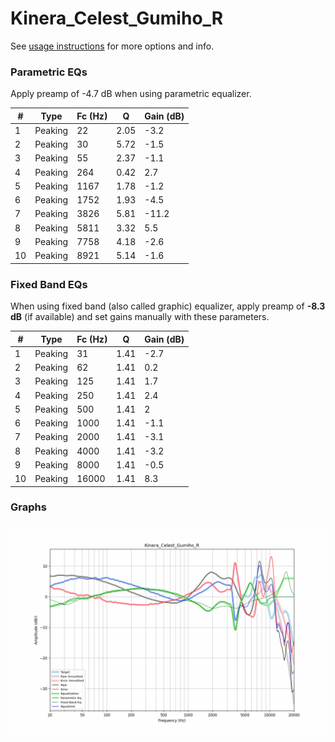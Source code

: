 # Kinera_Celest_Gumiho_R
See [usage instructions](https://github.com/jaakkopasanen/AutoEq#usage) for more options and info.

### Parametric EQs
Apply preamp of -4.7 dB when using parametric equalizer.

|   # | Type    |   Fc (Hz) |    Q |   Gain (dB) |
|-----|---------|-----------|------|-------------|
|   1 | Peaking |        22 | 2.05 |        -3.2 |
|   2 | Peaking |        30 | 5.72 |        -1.5 |
|   3 | Peaking |        55 | 2.37 |        -1.1 |
|   4 | Peaking |       264 | 0.42 |         2.7 |
|   5 | Peaking |      1167 | 1.78 |        -1.2 |
|   6 | Peaking |      1752 | 1.93 |        -4.5 |
|   7 | Peaking |      3826 | 5.81 |       -11.2 |
|   8 | Peaking |      5811 | 3.32 |         5.5 |
|   9 | Peaking |      7758 | 4.18 |        -2.6 |
|  10 | Peaking |      8921 | 5.14 |        -1.6 |

### Fixed Band EQs
When using fixed band (also called graphic) equalizer, apply preamp of **-8.3 dB** (if available) and set gains manually with these parameters.

|   # | Type    |   Fc (Hz) |    Q |   Gain (dB) |
|-----|---------|-----------|------|-------------|
|   1 | Peaking |        31 | 1.41 |        -2.7 |
|   2 | Peaking |        62 | 1.41 |         0.2 |
|   3 | Peaking |       125 | 1.41 |         1.7 |
|   4 | Peaking |       250 | 1.41 |         2.4 |
|   5 | Peaking |       500 | 1.41 |         2   |
|   6 | Peaking |      1000 | 1.41 |        -1.1 |
|   7 | Peaking |      2000 | 1.41 |        -3.1 |
|   8 | Peaking |      4000 | 1.41 |        -3.2 |
|   9 | Peaking |      8000 | 1.41 |        -0.5 |
|  10 | Peaking |     16000 | 1.41 |         8.3 |

### Graphs
![](./Kinera_Celest_Gumiho_R.png)
